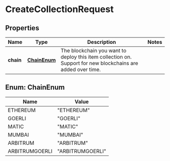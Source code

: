 

# CreateCollectionRequest


## Properties

| Name | Type | Description | Notes |
|------------ | ------------- | ------------- | -------------|
|**chain** | [**ChainEnum**](#ChainEnum) | The blockchain you want to deploy this item collection on. Support for new blockchains are added over time. |  |



## Enum: ChainEnum

| Name | Value |
|---- | -----|
| ETHEREUM | &quot;ETHEREUM&quot; |
| GOERLI | &quot;GOERLI&quot; |
| MATIC | &quot;MATIC&quot; |
| MUMBAI | &quot;MUMBAI&quot; |
| ARBITRUM | &quot;ARBITRUM&quot; |
| ARBITRUMGOERLI | &quot;ARBITRUMGOERLI&quot; |



